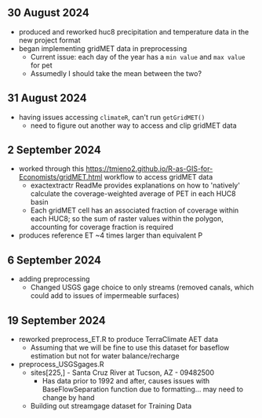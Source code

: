 ## 30 August 2024

-   produced and reworked huc8 precipitation and temperature data in the new project format
-   began implementing gridMET data in preprocessing
    -   Current issue: each day of the year has a `min value` and `max value` for pet
    -   Assumedly I should take the mean between the two?

## 31 August 2024

-   having issues accessing `climateR`, can't run `getGridMET()`
    -   need to figure out another way to access and clip gridMET data

## 2 September 2024

-   worked through this <https://tmieno2.github.io/R-as-GIS-for-Economists/gridMET.html> workflow to access gridMET data
    -   exactextractr ReadMe provides explanations on how to 'natively' calculate the coverage-weighted average of PET in each HUC8 basin
    -   Each gridMET cell has an associated fraction of coverage within each HUC8; so the sum of raster values within the polygon, accounting for coverage fraction is required
-   produces reference ET \~4 times larger than equivalent P

## 6 September 2024

-   adding preprocessing
    -   Changed USGS gage choice to only streams (removed canals, which could add to issues of impermeable surfaces)

## 19 September 2024

-   reworked preprocess_ET.R to produce TerraClimate AET data
    -   Assuming that we will be fine to use this dataset for baseflow estimation but not for water balance/recharge
-   preprocess_USGSgages.R
    -   sites[225,] - Santa Cruz River at Tucson, AZ - 09482500
        -   Has data prior to 1992 and after, causes issues with BaseFlowSeparation function due to formatting... may need to change by hand
    -   Building out streamgage dataset for Training Data
